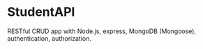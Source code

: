 # StudentAPI
RESTful CRUD app with Node.js, express, MongoDB (Mongoose), authentication, authorization.
